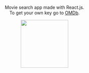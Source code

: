 <p align="center">
Movie search app made with React.js.<br/>
To get your own key go to <a href="http://www.omdbapi.com/">OMDb</a>.
  </p>
<p align="center">
<img src="https://www.ayeteejay.com/images/ayeteejay.svg" width="150">
</p>
